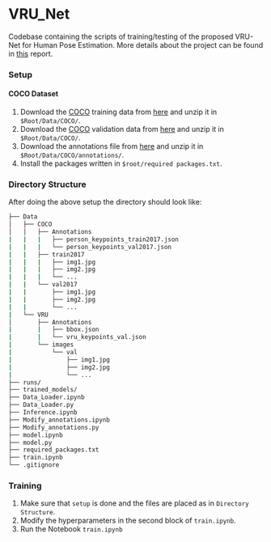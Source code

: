 # VRU_Net
Codebase containing the scripts of training/testing of the proposed VRU-Net for Human Pose Estimation. More details about the project can be found in [this](https://docs.google.com/document/d/1WAAjlRcaQkftHq1hMvORNOwW4jbvuTLPxICMzBCF44Q/edit?usp=sharing) report.

### Setup
#### COCO Dataset
  1. Download the [COCO](https://cocodataset.org/#download) training data from [here](http://images.cocodataset.org/zips/train2017.zip) and unzip it in `$Root/Data/COCO/`. 
  2. Download the [COCO](https://cocodataset.org/#download) validation data from [here](http://images.cocodataset.org/zips/val2017.zip) and unzip it in `$Root/Data/COCO/`.
  3. Download the annotations file from [here](http://images.cocodataset.org/annotations/annotations_trainval2017.zip) and unzip it in `$Root/Data/COCO/annotations/`.
  4. Install the packages written in `$root/required packages.txt`.
### Directory Structure
After doing the above setup the directory should look like:
```bash
├── Data
│   ├── COCO
│   │   ├── Annotations
|   |   |   ├── person_keypoints_train2017.json
|   |   |   └── person_keypoints_val2017.json
|   |   ├── train2017
|   |   |   ├── img1.jpg
|   |   |   ├── img2.jpg
|   |   |   └── ...
|   |   └── val2017
|   |       ├── img1.jpg
|   |       ├── img2.jpg
|   |       └── ...
|   └── VRU
│       ├── Annotations
|       |   ├── bbox.json
|       |   └── vru_keypoints_val.json
|       └── images
|           └── val
|               ├── img1.jpg
|               ├── img2.jpg
|               └── ...
├── runs/
├── trained_models/
├── Data_Loader.ipynb
├── Data_Loader.py
├── Inference.ipynb
├── Modify_annotations.ipynb
├── Modify_annotations.py
├── model.ipynb
├── model.py
├── required_packages.txt
├── train.ipynb
└── .gitignore
```
### Training
   1. Make sure that `setup` is done and the files are placed as in `Directory Structure`.
   2. Modify the hyperparameters in the second block of `train.ipynb`.
   3. Run the Notebook `train.ipynb`
